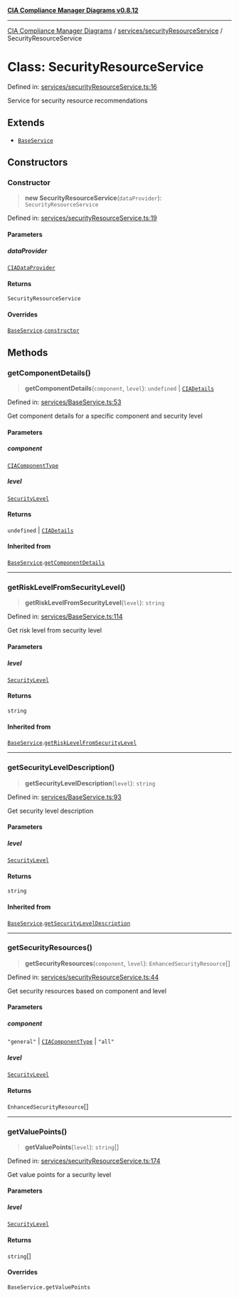 [**CIA Compliance Manager Diagrams v0.8.12**](../../../README.md)

***

[CIA Compliance Manager Diagrams](../../../modules.md) / [services/securityResourceService](../README.md) / SecurityResourceService

# Class: SecurityResourceService

Defined in: [services/securityResourceService.ts:16](https://github.com/Hack23/cia-compliance-manager/blob/e7811142a771ec75716a7ce3a0d60f18cb91cd06/src/services/securityResourceService.ts#L16)

Service for security resource recommendations

## Extends

- [`BaseService`](../../BaseService/classes/BaseService.md)

## Constructors

### Constructor

> **new SecurityResourceService**(`dataProvider`): `SecurityResourceService`

Defined in: [services/securityResourceService.ts:19](https://github.com/Hack23/cia-compliance-manager/blob/e7811142a771ec75716a7ce3a0d60f18cb91cd06/src/services/securityResourceService.ts#L19)

#### Parameters

##### dataProvider

[`CIADataProvider`](../../../types/interfaces/CIADataProvider.md)

#### Returns

`SecurityResourceService`

#### Overrides

[`BaseService`](../../BaseService/classes/BaseService.md).[`constructor`](../../BaseService/classes/BaseService.md#constructor)

## Methods

### getComponentDetails()

> **getComponentDetails**(`component`, `level`): `undefined` \| [`CIADetails`](../../../types/interfaces/CIADetails.md)

Defined in: [services/BaseService.ts:53](https://github.com/Hack23/cia-compliance-manager/blob/e7811142a771ec75716a7ce3a0d60f18cb91cd06/src/services/BaseService.ts#L53)

Get component details for a specific component and security level

#### Parameters

##### component

[`CIAComponentType`](../../../types/type-aliases/CIAComponentType.md)

##### level

[`SecurityLevel`](../../../types/cia/type-aliases/SecurityLevel.md)

#### Returns

`undefined` \| [`CIADetails`](../../../types/interfaces/CIADetails.md)

#### Inherited from

[`BaseService`](../../BaseService/classes/BaseService.md).[`getComponentDetails`](../../BaseService/classes/BaseService.md#getcomponentdetails)

***

### getRiskLevelFromSecurityLevel()

> **getRiskLevelFromSecurityLevel**(`level`): `string`

Defined in: [services/BaseService.ts:114](https://github.com/Hack23/cia-compliance-manager/blob/e7811142a771ec75716a7ce3a0d60f18cb91cd06/src/services/BaseService.ts#L114)

Get risk level from security level

#### Parameters

##### level

[`SecurityLevel`](../../../types/cia/type-aliases/SecurityLevel.md)

#### Returns

`string`

#### Inherited from

[`BaseService`](../../BaseService/classes/BaseService.md).[`getRiskLevelFromSecurityLevel`](../../BaseService/classes/BaseService.md#getrisklevelfromsecuritylevel)

***

### getSecurityLevelDescription()

> **getSecurityLevelDescription**(`level`): `string`

Defined in: [services/BaseService.ts:93](https://github.com/Hack23/cia-compliance-manager/blob/e7811142a771ec75716a7ce3a0d60f18cb91cd06/src/services/BaseService.ts#L93)

Get security level description

#### Parameters

##### level

[`SecurityLevel`](../../../types/cia/type-aliases/SecurityLevel.md)

#### Returns

`string`

#### Inherited from

[`BaseService`](../../BaseService/classes/BaseService.md).[`getSecurityLevelDescription`](../../BaseService/classes/BaseService.md#getsecurityleveldescription)

***

### getSecurityResources()

> **getSecurityResources**(`component`, `level`): `EnhancedSecurityResource`[]

Defined in: [services/securityResourceService.ts:44](https://github.com/Hack23/cia-compliance-manager/blob/e7811142a771ec75716a7ce3a0d60f18cb91cd06/src/services/securityResourceService.ts#L44)

Get security resources based on component and level

#### Parameters

##### component

`"general"` | [`CIAComponentType`](../../../types/type-aliases/CIAComponentType.md) | `"all"`

##### level

[`SecurityLevel`](../../../types/cia/type-aliases/SecurityLevel.md)

#### Returns

`EnhancedSecurityResource`[]

***

### getValuePoints()

> **getValuePoints**(`level`): `string`[]

Defined in: [services/securityResourceService.ts:174](https://github.com/Hack23/cia-compliance-manager/blob/e7811142a771ec75716a7ce3a0d60f18cb91cd06/src/services/securityResourceService.ts#L174)

Get value points for a security level

#### Parameters

##### level

[`SecurityLevel`](../../../types/cia/type-aliases/SecurityLevel.md)

#### Returns

`string`[]

#### Overrides

`BaseService.getValuePoints`
